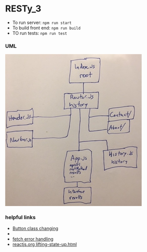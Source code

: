 # RESTy_3

- To run server: `npm run start`
- To build front end: `npm run build`
- TO run tests: `npm run test`

### UML
![UML](restyUml.jpg)

### helpful links
- [Button class changing](https://jsfiddle.net/tkkqx2y2/)
- []()
- [fetch error handling](https://gomakethings.com/error-handing-when-using-the-vanilla-js-fetch-method-with-async-and-await/)
- [reactjs.org lifting-state-up.html](https://reactjs.org/docs/lifting-state-up.html)
